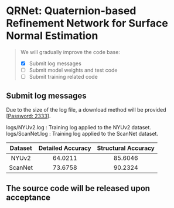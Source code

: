 # QRNet: Quaternion-based Refinement Network for Surface Normal Estimation

> We will gradually improve the code base:
> - [x] Submit log messages
> - [ ] Submit model weights and test code
> - [ ] Submit training related code

## Submit log messages
Due to the size of the log file, a download method will be provided [[Password: 2333](https://pan.baidu.com/s/1HexYUU5ORlVK0UMN83hZBQ)].  

logs/NYUv2.log : Training log applied to the NYUv2 dataset.  
logs/ScanNet.log : Training log applied to the ScanNet dataset.  

| Dataset | Detailed Accuracy | Structural Accuracy |
|:-------:|:-----------------:|:-------------------:|
|  NYUv2  |      64.0211      |       85.6046       |
| ScanNet |      73.6758      |       90.2324       | 

## The source code will be released  upon acceptance
